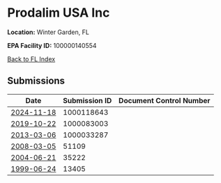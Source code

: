# Prodalim USA Inc

**Location:** Winter Garden, FL

**EPA Facility ID:** 100000140554

[Back to FL Index](../../index.md)

## Submissions

| Date | Submission ID | Document Control Number |
|------|--------------|-------------------------|
| [2024-11-18](submissions/1000118643.md) | 1000118643 |  |
| [2019-10-22](submissions/1000083003.md) | 1000083003 |  |
| [2013-03-06](submissions/1000033287.md) | 1000033287 |  |
| [2008-03-05](submissions/51109.md) | 51109 |  |
| [2004-06-21](submissions/35222.md) | 35222 |  |
| [1999-06-24](submissions/13405.md) | 13405 |  |
